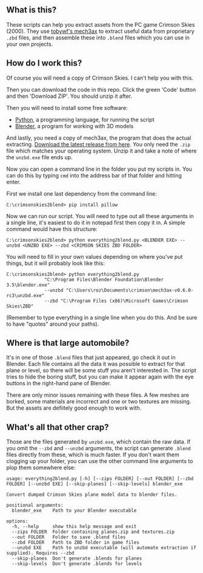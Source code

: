 ## What is this?

These scripts can help you extract assets from the PC game Crimson Skies (2000). They use [tobywf's mech3ax](https://github.com/TerranMechworks/mech3ax) to extract useful data from proprietary `.zbd` files, and then assemble these into `.blend` files which you can use in your own projects.

## How do I work this?

Of course you will need a copy of Crimson Skies. I can't help you with this.

Then you can download the code in this repo. Click the green 'Code' button and then 'Download ZIP'. You should unzip it after.

Then you will need to install some free software:

- [Python](https://www.python.org/downloads/), a programming language, for running the script
- [Blender](https://www.blender.org/download/), a program for working with 3D models

And lastly, you need a copy of mech3ax, the program that does the actual extracting. [Download the latest release from here](https://github.com/TerranMechworks/mech3ax/releases/latest). You only need the `.zip` file which matches your operating system. Unzip it and take a note of where the `unzbd.exe` file ends up.

Now you can open a command line in the folder you put my scripts in. You can do this by typing `cmd` into the address bar of that folder and hitting enter.

First we install one last dependency from the command line:
```
C:\crimsonskies2blend> pip install pillow
```
Now we can run our script. You will need to type out all these arguments in a single line, it's easiest to do it in notepad first then copy it in. A simple command would have this structure:
```
C:\crimsonskies2blend> python everything2blend.py <BLENDER EXE> --unzbd <UNZBD EXE> --zbd <CRIMSON SKIES ZBD FOLDER>
```

You will need to fill in your own values depending on where you've put things, but it will probably look like this:
```
C:\crimsonskies2blend> python everything2blend.py 
              "C:\Program Files\Blender Foundation\Blender 3.5\blender.exe"
              --unzbd "C:\Users\roz\Documents\crimson\mech3ax-v0.6.0-rc3\unzbd.exe"
              --zbd "C:\Program Files (x86)\Microsoft Games\Crimson Skies\ZBD"
```
(Remember to type everything in a single line when you do this. And be sure to have "quotes" around your paths).

## Where is that large automobile?

It's in one of those `.blend` files that just appeared, go check it out in Blender. Each file contains all the data it was possible to extract for that plane or level, so there will be some stuff you aren't interested in. The script tries to hide the boring stuff, but you can make it appear again with the eye buttons in the right-hand pane of Blender.

There are only minor issues remaining with these files. A few meshes are borked, some materials are incorrect and one or two textures are missing. But the assets are defiitely good enough to work with.

## What's all that other crap?

Those are the files generated by `unzbd.exe`, which contain the raw data. If you omit the `--zbd` and `--unzbd` arguments, the script can generate `.blend` files directly from these, which is much faster. If you don't want them clogging up your folder, you can use the other command line arguments to plop them somewhere else:
```
usage: everything2blend.py [-h] [--zips FOLDER] [--out FOLDER] [--zbd FOLDER] [--unzbd EXE] [--skip-planes] [--skip-levels] blender_exe

Convert dumped Crimson Skies plane model data to blender files.

positional arguments:
  blender_exe    Path to your Blender executable

options:
  -h, --help     show this help message and exit
  --zips FOLDER  Folder containing planes.zip and textures.zip
  --out FOLDER   Folder to save .blend files
  --zbd FOLDER   Path to ZBD folder in game files
  --unzbd EXE    Path to unzbd executable (will automate extraction if supplied). Requires --zbd
  --skip-planes  Don't generate .blends for planes
  --skip-levels  Don't generate .blends for levels
```